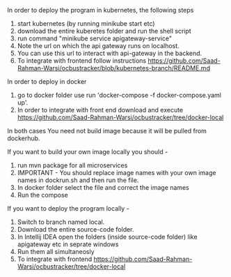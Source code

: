 In order to deploy the program in kubernetes, the following steps 
1. start kubernetes (by running minikube start etc)
2. download the entire kuberetes folder and run the shell script
3. run command "minikube service apigateway-service"
4. Note the url on which the api gateway runs on localhost.
5. You can use this url to interact with api-gateway in the backend.
6. To integrate with frontend follow instructions https://github.com/Saad-Rahman-Warsi/ocbustracker/blob/kubernetes-branch/README.md
   



In order to deploy in docker
1. go to docker folder use run 'docker-compose -f docker-compose.yaml up'.
2. In order to integrate with front end download and execute  https://github.com/Saad-Rahman-Warsi/ocbustracker/tree/docker-local

In both cases You need not build image because it will be pulled from dockerhub.

If you want to build your own image locally you should -

1. run mvn package for all microservices
2. IMPORTANT - You should replace image names with your own image names in dockrun.sh and then run the file.
3. In docker folder select the file and correct the image names
4. Run the compose


If you want to deploy the program locally -
1. Switch to branch named local.
2. Download the entire source-code folder.
3. In Intellij IDEA open the folders (inside source-code folder) like apigateway etc in seprate windows
4. Run them all simultaneosly
5. To integrate with frontend  https://github.com/Saad-Rahman-Warsi/ocbustracker/tree/docker-local
 
